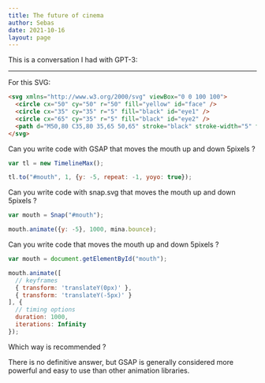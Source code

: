 ```yaml
---
title: The future of cinema
author: Sebas
date: 2021-10-16
layout: page
---
```


This is a conversation I had with GPT-3:

_______________________________________________

For this SVG:

```html
<svg xmlns="http://www.w3.org/2000/svg" viewBox="0 0 100 100">
  <circle cx="50" cy="50" r="50" fill="yellow" id="face" />
  <circle cx="35" cy="35" r="5" fill="black" id="eye1" />
  <circle cx="65" cy="35" r="5" fill="black" id="eye2" />
  <path d="M50,80 C35,80 35,65 50,65" stroke="black" stroke-width="5" fill="none" id="mouth" />
</svg>
```

Can you write code with GSAP that moves the mouth up and down 5pixels ?

```js
var tl = new TimelineMax();

tl.to("#mouth", 1, {y: -5, repeat: -1, yoyo: true});
```

Can you write code with snap.svg that moves the mouth up and down 5pixels ?

```js
var mouth = Snap("#mouth");

mouth.animate({y: -5}, 1000, mina.bounce);
```

Can you write code that moves the mouth up and down 5pixels ?

```js
var mouth = document.getElementById("mouth");

mouth.animate([
  // keyframes
  { transform: 'translateY(0px)' }, 
  { transform: 'translateY(-5px)' }
], { 
  // timing options
  duration: 1000,
  iterations: Infinity
});
```

Which way is recommended ?

There is no definitive answer, but GSAP is generally considered more powerful and easy to use than other animation libraries.